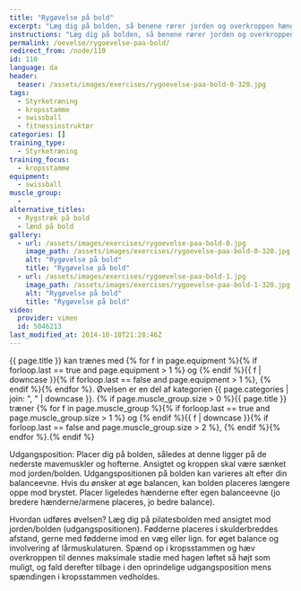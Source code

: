 ```yaml
---
title: "Rygøvelse på bold"
excerpt: "Læg dig på bolden, så benene rører jorden og overkroppen hænger frit. Lad overkroppen falde ned mod gulvet og ret dig derefter op igen, indtil kroppen er lige."
instructions: "Læg dig på bolden, så benene rører jorden og overkroppen hænger frit. Lad overkroppen falde ned mod gulvet og ret dig derefter op igen, indtil kroppen er lige."
permalink: /oevelse/rygoevelse-paa-bold/
redirect_from: /node/110
id: 110
language: da
header:
  teaser: /assets/images/exercises/rygoevelse-paa-bold-0-320.jpg
tags:
  - Styrketræning
  - kropsstamme
  - swissball
  - fitnessinstruktør
categories: []
training_type:
  - Styrketræning
training_focus:
  - kropsstamme
equipment:
  - swissball
muscle_group:
  -
alternative_titles:
  - Rygstræk på bold
  - lænd på bold
gallery:
  - url: /assets/images/exercises/rygoevelse-paa-bold-0.jpg
    image_path: /assets/images/exercises/rygoevelse-paa-bold-0-320.jpg
    alt: "Rygøvelse på bold"
    title: "Rygøvelse på bold"
  - url: /assets/images/exercises/rygoevelse-paa-bold-1.jpg
    image_path: /assets/images/exercises/rygoevelse-paa-bold-1-320.jpg
    alt: "Rygøvelse på bold"
    title: "Rygøvelse på bold"
video:
  provider: vimeo
  id: 5046213
last_modified_at: 2014-10-10T21:28:46Z
---
```

{{ page.title }} kan trænes med {% for f in page.equipment %}{% if forloop.last == true and page.equipment > 1 %} og {% endif %}{{ f | downcase  }}{% if forloop.last == false and page.equipment > 1 %}, {% endif %}{% endfor %}. Øvelsen er en del af kategorien {{ page.categories | join: ", " | downcase }}. {% if page.muscle_group.size > 0 %}{{ page.title }} træner {% for f in page.muscle_group %}{% if forloop.last == true and page.muscle_group.size > 1 %} og {% endif %}{{ f | downcase }}{% if forloop.last == false and page.muscle_group.size > 2 %}, {% endif %}{% endfor %}.{% endif %}

Udgangsposition: Placer dig på bolden, således at denne ligger på de nederste mavemuskler og hofterne. Ansigtet og kroppen skal være sænket mod jorden/bolden. Udgangspositionen på bolden kan varieres alt efter din balanceevne. Hvis du ønsker at øge balancen, kan bolden placeres længere oppe mod brystet. Placer ligeledes hænderne efter egen balanceevne (jo bredere hænderne/armene placeres, jo bedre balance).

Hvordan udføres øvelsen? Læg dig på pilatesbolden med ansigtet mod jorden/bolden (udgangspositionen). Fødderne placeres i skulderbreddes afstand, gerne med fødderne imod en væg eller lign. for øget balance og involvering af lårmuskulaturen. Spænd op i kropsstammen og hæv overkroppen til dennes maksimale stadie med hagen løftet så højt som muligt, og fald derefter tilbage i den oprindelige udgangsposition mens spændingen i kropsstammen vedholdes.
